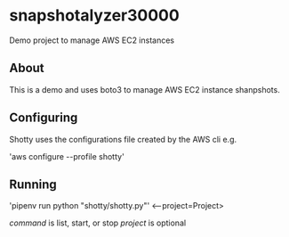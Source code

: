 # snapshotalyzer30000

Demo project to manage AWS EC2 instances

## About

This is a demo and uses boto3 to manage AWS EC2 instance shanpshots.

## Configuring

Shotty uses the configurations file created by the AWS cli e.g.

'aws configure --profile shotty'

## Running

'pipenv run python "shotty/shotty.py"'<command>
<--project=Project>

*command* is list, start, or stop
*project* is optional
